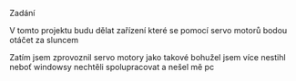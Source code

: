 Zadání

V tomto projektu budu dělat zařízení které se pomocí servo motorů bodou otáčet za sluncem

Zatím jsem zprovoznil servo motory jako takové bohužel jsem více nestihl neboť windowsy nechtěli spolupracovat a nešel mě pc


